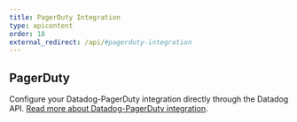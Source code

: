 ```yaml
---
title: PagerDuty Integration
type: apicontent
order: 18
external_redirect: /api/#pagerduty-integration
---
```


## PagerDuty

Configure your Datadog-PagerDuty integration directly through the Datadog API.
[Read more about Datadog-PagerDuty integration][1].

[1]: /integrations/pagerduty
